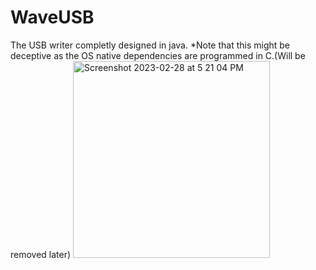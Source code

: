 # WaveUSB

The USB writer completly designed in java.
*Note that this might be deceptive as the OS native dependencies are programmed in C.(Will be removed later)
<img width="315" alt="Screenshot 2023-02-28 at 5 21 04 PM" src="https://user-images.githubusercontent.com/66567635/221846449-6dc82a11-5f87-48d7-b468-4f02388dfbd2.png">
